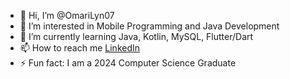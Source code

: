 - 👋 Hi, I’m @OmariLyn07
- 👀 I’m interested in Mobile Programming and Java Development
- 🌱 I’m currently learning Java, Kotlin, MySQL, Flutter/Dart
- 📫 How to reach me [LinkedIn](www.linkedin.com/in/omari-lyn-a39157270)
- ⚡ Fun fact: I am a 2024 Computer Science Graduate


<!---
OmariLyn07/OmariLyn07 is a ✨ special ✨ repository because its `README.md` (this file) appears on your GitHub profile.
You can click the Preview link to take a look at your changes.
--->
